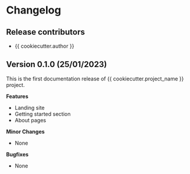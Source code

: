 # Changelog

## Release contributors

- {{ cookiecutter.author }}


## Version 0.1.0 (25/01/2023)

This is the first documentation release of {{ cookiecutter.project_name }} project.


**Features**

- Landing site
- Getting started section
- About pages


**Minor Changes**

- None


**Bugfixes**

- None